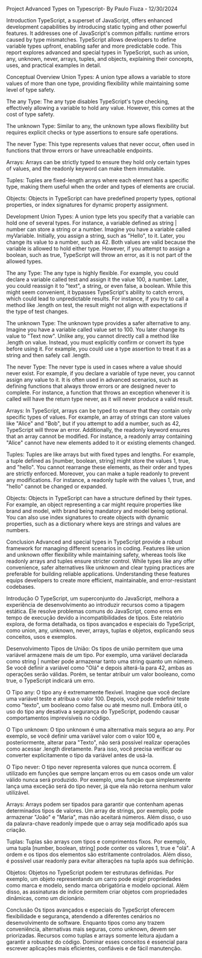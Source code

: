 Project Advanced Types on Typescript- By Paulo Fiuza - 12/30/2024

Introduction
TypeScript, a superset of JavaScript, offers enhanced development capabilities by introducing static typing and other powerful features. It addresses one of JavaScript's common pitfalls: runtime errors caused by type mismatches. TypeScript allows developers to define variable types upfront, enabling safer and more predictable code. This report explores advanced and special types in TypeScript, such as union, any, unknown, never, arrays, tuples, and objects, explaining their concepts, uses, and practical examples in detail.

Conceptual Overview
Union Types:
A union type allows a variable to store values of more than one type, providing flexibility while maintaining some level of type safety.

The any Type:
The any type disables TypeScript's type checking, effectively allowing a variable to hold any value. However, this comes at the cost of type safety.

The unknown Type:
Similar to any, the unknown type allows flexibility but requires explicit checks or type assertions to ensure safe operations.

The never Type:
This type represents values that never occur, often used in functions that throw errors or have unreachable endpoints.

Arrays:
Arrays can be strictly typed to ensure they hold only certain types of values, and the readonly keyword can make them immutable.

Tuples:
Tuples are fixed-length arrays where each element has a specific type, making them useful when the order and types of elements are crucial.

Objects:
Objects in TypeScript can have predefined property types, optional properties, or index signatures for dynamic property assignment.

Development
Union Types:
A union type lets you specify that a variable can hold one of several types. For instance, a variable defined as string | number can store a string or a number. Imagine you have a variable called myVariable. Initially, you assign a string, such as "Hello", to it. Later, you change its value to a number, such as 42. Both values are valid because the variable is allowed to hold either type. However, if you attempt to assign a boolean, such as true, TypeScript will throw an error, as it is not part of the allowed types.

The any Type:
The any type is highly flexible. For example, you could declare a variable called test and assign it the value 100, a number. Later, you could reassign it to "text", a string, or even false, a boolean. While this might seem convenient, it bypasses TypeScript's ability to catch errors, which could lead to unpredictable results. For instance, if you try to call a method like .length on test, the result might not align with expectations if the type of test changes.

The unknown Type:
The unknown type provides a safer alternative to any. Imagine you have a variable called value set to 100. You later change its value to "Text now". Unlike any, you cannot directly call a method like .length on value. Instead, you must explicitly confirm or convert its type before using it. For example, you could use a type assertion to treat it as a string and then safely call .length.

The never Type:
The never type is used in cases where a value should never exist. For example, if you declare a variable of type never, you cannot assign any value to it. It is often used in advanced scenarios, such as defining functions that always throw errors or are designed never to complete. For instance, a function that throws an exception whenever it is called will have the return type never, as it will never produce a valid result.

Arrays:
In TypeScript, arrays can be typed to ensure that they contain only specific types of values. For example, an array of strings can store values like "Alice" and "Bob", but if you attempt to add a number, such as 42, TypeScript will throw an error. Additionally, the readonly keyword ensures that an array cannot be modified. For instance, a readonly array containing "Alice" cannot have new elements added to it or existing elements changed.

Tuples:
Tuples are like arrays but with fixed types and lengths. For example, a tuple defined as [number, boolean, string] might store the values 1, true, and "hello". You cannot rearrange these elements, as their order and types are strictly enforced. Moreover, you can make a tuple readonly to prevent any modifications. For instance, a readonly tuple with the values 1, true, and "hello" cannot be changed or expanded.

Objects:
Objects in TypeScript can have a structure defined by their types. For example, an object representing a car might require properties like brand and model, with brand being mandatory and model being optional. You can also use index signatures to create objects with dynamic properties, such as a dictionary where keys are strings and values are numbers.

Conclusion
Advanced and special types in TypeScript provide a robust framework for managing different scenarios in coding. Features like union and unknown offer flexibility while maintaining safety, whereas tools like readonly arrays and tuples ensure stricter control. While types like any offer convenience, safer alternatives like unknown and clear typing practices are preferable for building reliable applications. Understanding these features equips developers to create more efficient, maintainable, and error-resistant codebases.

Introdução
O TypeScript, um superconjunto do JavaScript, melhora a experiência de desenvolvimento ao introduzir recursos como a tipagem estática. Ele resolve problemas comuns do JavaScript, como erros em tempo de execução devido a incompatibilidades de tipos. Este relatório explora, de forma detalhada, os tipos avançados e especiais do TypeScript, como union, any, unknown, never, arrays, tuplas e objetos, explicando seus conceitos, usos e exemplos.

Desenvolvimento
Tipos de União:
Os tipos de união permitem que uma variável armazene mais de um tipo. Por exemplo, uma variável declarada como string | number pode armazenar tanto uma string quanto um número. Se você definir a variável como "Olá" e depois alterá-la para 42, ambas as operações serão válidas. Porém, se tentar atribuir um valor booleano, como true, o TypeScript indicará um erro.

O Tipo any:
O tipo any é extremamente flexível. Imagine que você declare uma variável teste e atribua o valor 100. Depois, você pode redefinir teste como "texto", um booleano como false ou até mesmo null. Embora útil, o uso do tipo any desativa a segurança do TypeScript, podendo causar comportamentos imprevisíveis no código.

O Tipo unknown:
O tipo unknown é uma alternativa mais segura ao any. Por exemplo, se você definir uma variável valor com o valor 100 e, posteriormente, alterar para "Texto", não será possível realizar operações como acessar .length diretamente. Para isso, você precisa verificar ou converter explicitamente o tipo da variável antes de usá-la.

O Tipo never:
O tipo never representa valores que nunca ocorrem. É utilizado em funções que sempre lançam erros ou em casos onde um valor válido nunca será produzido. Por exemplo, uma função que simplesmente lança uma exceção será do tipo never, já que ela não retorna nenhum valor utilizável.

Arrays:
Arrays podem ser tipados para garantir que contenham apenas determinados tipos de valores. Um array de strings, por exemplo, pode armazenar "João" e "Maria", mas não aceitará números. Além disso, o uso da palavra-chave readonly impede que o array seja modificado após sua criação.

Tuplas:
Tuplas são arrays com tipos e comprimentos fixos. Por exemplo, uma tupla [number, boolean, string] pode conter os valores 1, true e "olá". A ordem e os tipos dos elementos são estritamente controlados. Além disso, é possível usar readonly para evitar alterações na tupla após sua definição.

Objetos:
Objetos no TypeScript podem ter estruturas definidas. Por exemplo, um objeto representando um carro pode exigir propriedades como marca e modelo, sendo marca obrigatória e modelo opcional. Além disso, as assinaturas de índice permitem criar objetos com propriedades dinâmicas, como um dicionário.

Conclusão
Os tipos avançados e especiais do TypeScript oferecem flexibilidade e segurança, atendendo a diferentes cenários no desenvolvimento de software. Enquanto tipos como any trazem conveniência, alternativas mais seguras, como unknown, devem ser priorizadas. Recursos como tuplas e arrays somente leitura ajudam a garantir a robustez do código. Dominar esses conceitos é essencial para escrever aplicações mais eficientes, confiáveis e de fácil manutenção.

